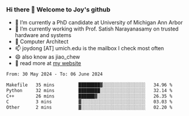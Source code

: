 ### Hi there 👋 Welcome to Joy's github

- 🔭 I’m currently a PhD candidate at University of Michigan Ann Arbor
- 🌱 I’m currently working with Prof. Satish Narayanasamy on trusted hardware and systems
- 👯 Computer Architect
- 📫 joydong [AT] umich.edu is the mailbox I check most often
- 😄 also know as jiao_chew
- 💬 read more at [my website](https://joydddd.github.io/)
<!--START_SECTION:waka-->

```txt
From: 30 May 2024 - To: 06 June 2024

Makefile   35 mins         ████████▓░░░░░░░░░░░░░░░░   34.96 %
Python     32 mins         ████████░░░░░░░░░░░░░░░░░   32.14 %
C++        26 mins         ██████▓░░░░░░░░░░░░░░░░░░   26.35 %
C          3 mins          ▓░░░░░░░░░░░░░░░░░░░░░░░░   03.03 %
Other      2 mins          ▓░░░░░░░░░░░░░░░░░░░░░░░░   02.20 %
```

<!--END_SECTION:waka-->
